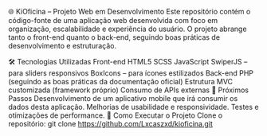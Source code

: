🌐 KiOficina – Projeto Web em Desenvolvimento
Este repositório contém o código-fonte de uma aplicação web desenvolvida com foco em organização, escalabilidade e experiência do usuário. O projeto abrange tanto o front-end quanto o back-end, seguindo boas práticas de desenvolvimento e estruturação.

🛠️ Tecnologias Utilizadas
Front-end
HTML5
SCSS
JavaScript
SwiperJS – para sliders responsivos
BoxIcons – para ícones estilizados
Back-end
PHP (seguindo as boas práticas da documentação oficial)
Estrutura MVC customizada (framework próprio)
Consumo de APIs externas
📲 Próximos Passos
Desenvolvimento de um aplicativo mobile que irá consumir os dados desta aplicação.
Melhorias de usabilidade e responsividade.
Testes e otimizações de performance.
🚀 Como Executar o Projeto
Clone o repositório:
git clone https://github.com/Lxcaszxd/kioficina.git
